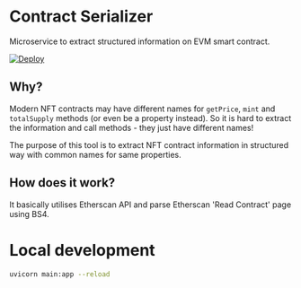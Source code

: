 # Contract Serializer
Microservice to extract structured information on EVM smart contract.

[![Deploy](https://www.herokucdn.com/deploy/button.svg)](https://heroku.com/deploy)

## Why? 

Modern NFT contracts may have different names for `getPrice`, `mint` and `totalSupply` methods (or even be a property instead). So it is hard to extract the information and call methods - they just have different names!

The purpose of this tool is to extract NFT contract information in structured way with common names for same properties. 

## How does it work?
It basically utilises Etherscan API and parse Etherscan 'Read Contract' page using BS4.

# Local development
``` bash
uvicorn main:app --reload
```
